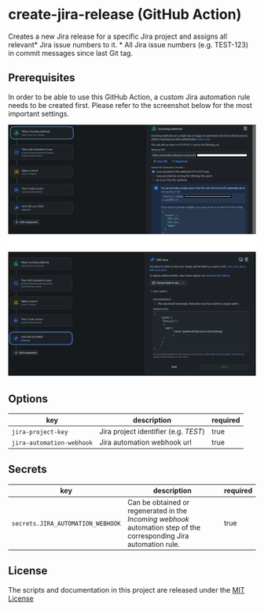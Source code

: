 # create-jira-release (GitHub Action)

Creates a new Jira release for a specific Jira project and assigns all relevant* Jira issue numbers to it.
\* All Jira issue numbers (e.g. TEST-123) in commit messages since last Git tag.

## Prerequisites

In order to be able to use this GitHub Action, a custom Jira automation rule needs to be created first. Please refer to the screenshot below for the most important settings.

![Setup Jira automation rule](./jira-webhook-1.png)
![Setup Jira automation rule](./jira-webhook-2.png)

## Options

| key                       | description                           | required |
| ------------------------- | ------------------------------------- | -------- |
| `jira-project-key`        | Jira project identifier (e.g. _TEST_) | true     |
| `jira-automation-webhook` | Jira automation webhook url           | true     |

## Secrets

| key                               | description                                                                                                         | required |
| --------------------------------- | ------------------------------------------------------------------------------------------------------------------- | -------- |
| `secrets.JIRA_AUTOMATION_WEBHOOK` | Can be obtained or regenerated in the _Incoming webhook_ automation step of the corresponding Jira automation rule. | true     |

## License

The scripts and documentation in this project are released under the [MIT License](LICENSE)
